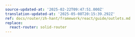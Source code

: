 ```yaml
---
source-updated-at: '2025-02-22T09:47:51.000Z'
translation-updated-at: '2025-05-08T20:15:39.292Z'
ref: docs/router/zh-hant/framework/react/guide/outlets.md
replace:
  react-router: solid-router
---
```

